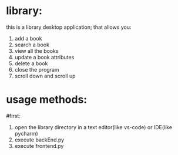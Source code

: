 # library:
this is a library desktop application; that allows you:
1. add a book
2. search a book
3. view all the books
4. update a book attributes 
5. delete a book
6. close the program
7. scroll down and scroll up

# usage methods:
#first:
1. open the library directory in a text editor(like vs-code) or IDE(like pycharm)
2. execute backEnd.py
3. execute frontend.py
